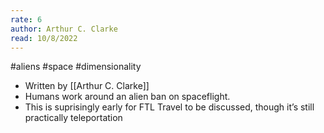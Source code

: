 ```yaml
---
rate: 6
author: Arthur C. Clarke
read: 10/8/2022
---
```


#aliens #space #dimensionality 

- Written by [[Arthur C. Clarke]]
- Humans work around an alien ban on spaceflight.
- This is suprisingly early for FTL Travel to be discussed, though it’s still practically teleportation
